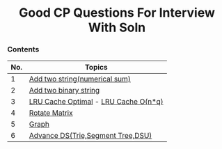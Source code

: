 
<h1 align="center">
    Good CP Questions For Interview With Soln 
 </h1>

 ### Contents  
 
| No. | Topics | 
| --- | --------- |
|1   | [Add two string(numerical sum)](https://github.com/anshajsharma/CP-Algorithms/blob/master/interview-prep/CPP%20Files/numerical_sum_of_strings.cpp) | 
|2   | [Add two binary string](https://github.com/anshajsharma/CP-Algorithms/blob/master/interview-prep/CPP%20Files/add_two_binary_string.cpp) |
|3   | [LRU Cache Optimal](https://github.com/anshajsharma/CP-Algorithms/blob/master/interview-prep/CPP%20Files/LRU_optimal.cpp)  -  [LRU Cache O(n*q)](https://github.com/anshajsharma/CP-Algorithms/blob/master/interview-prep/CPP%20Files/LRU_O(n%5E2).cpp) |
|4   | [Rotate Matrix](https://github.com/anshajsharma/CP-Algorithms/blob/master/interview-prep/CPP%20Files/rotate_matrix.cpp) |
|5   | [Graph](https://github.com/anshajsharma/cp-nitjsr/blob/main/topics/Graph.md) |
|6   | [Advance DS(Trie,Segment Tree,DSU)](https://github.com/anshajsharma/cp-nitjsr/blob/main/topics/AdvancedDS.md) |

